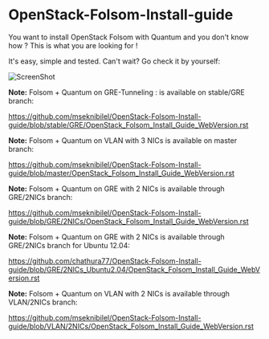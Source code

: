 OpenStack-Folsom-Install-guide
==============================

You want to install OpenStack Folsom with Quantum and you don't know how ?
This is what you are looking for !

It's easy, simple and tested. Can't wait? Go check it by yourself: 


![ScreenShot](http://i.imgur.com/hyeAT.jpg)


**Note:** Folsom + Quantum on GRE-Tunneling : is available on stable/GRE branch:

https://github.com/mseknibilel/OpenStack-Folsom-Install-guide/blob/stable/GRE/OpenStack_Folsom_Install_Guide_WebVersion.rst

**Note:** Folsom + Quantum on VLAN with 3 NICs is available on master branch:
 
https://github.com/mseknibilel/OpenStack-Folsom-Install-guide/blob/master/OpenStack_Folsom_Install_Guide_WebVersion.rst

**Note:** Folsom + Quantum on GRE with 2 NICs is available through GRE/2NICs branch:

https://github.com/mseknibilel/OpenStack-Folsom-Install-guide/blob/GRE/2NICs/OpenStack_Folsom_Install_Guide_WebVersion.rst

**Note:** Folsom + Quantum on GRE with 2 NICs is available through GRE/2NICs branch for Ubuntu 12.04:

https://github.com/chathura77/OpenStack-Folsom-Install-guide/blob/GRE/2NICs_Ubuntu2.04/OpenStack_Folsom_Install_Guide_WebVersion.rst

**Note:** Folsom + Quantum on VLAN with 2 NICs is available through VLAN/2NICs branch:

https://github.com/mseknibilel/OpenStack-Folsom-Install-guide/blob/VLAN/2NICs/OpenStack_Folsom_Install_Guide_WebVersion.rst
